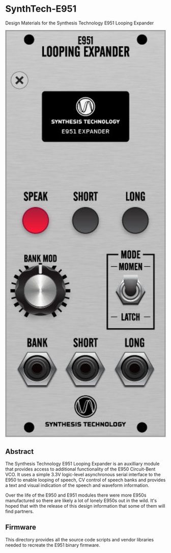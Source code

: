 # SynthTech-E951
Design Materials for the Synthesis Technology E951 Looping Expander

<img src="Doc/E951.jpg" width="640" />

## Abstract
The Synthesis Technology E951 Looping Expander is an auxilliary module that
provides access to additional functionality of the E950 Circuit-Bent VCO. It
uses a simple 3.3V logic-level asynchronous serial interface to the E950 to
enable looping of speech, CV control of speech banks and provides a text and
visual indication of the speech and waveform information.

Over the life of the E950 and E951 modules there were more E950s manufactured
so there are likely a lot of lonely E950s out in the wild. It's hoped that with
the release of this design information that some of them will find partners.

## Firmware
This directory provides all the source code scripts and vendor libraries needed
to recreate the E951 binary firmware. 


